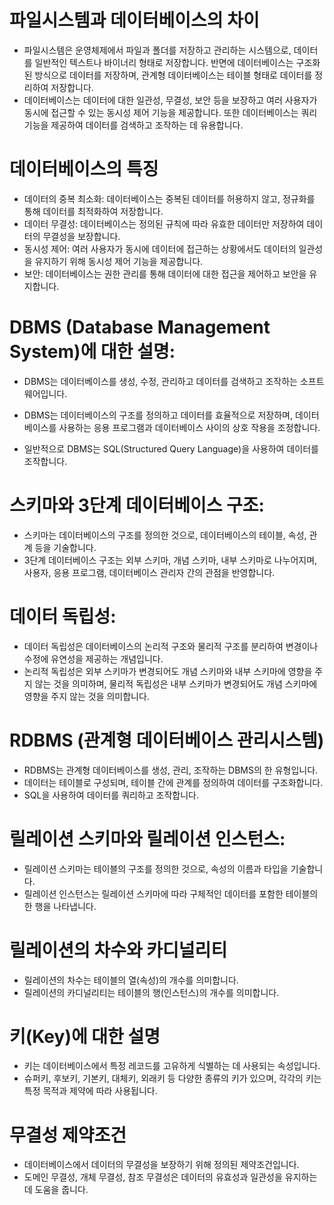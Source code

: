 # 파일시스템과 데이터베이스의 차이

- 파일시스템은 운영체제에서 파일과 폴더를 저장하고 관리하는 시스템으로, 데이터를 일반적인 텍스트나 바이너리 형태로 저장합니다. 반면에 데이터베이스는 구조화된 방식으로 데이터를 저장하며, 관계형 데이터베이스는 테이블 형태로 데이터를 정리하여 저장합니다.
- 데이터베이스는 데이터에 대한 일관성, 무결성, 보안 등을 보장하고 여러 사용자가 동시에 접근할 수 있는 동시성 제어 기능을 제공합니다. 또한 데이터베이스는 쿼리 기능을 제공하여 데이터를 검색하고 조작하는 데 유용합니다.

# 데이터베이스의 특징

- 데이터의 중복 최소화: 데이터베이스는 중복된 데이터를 허용하지 않고, 정규화를 통해 데이터를 최적화하여 저장합니다.
- 데이터 무결성: 데이터베이스는 정의된 규칙에 따라 유효한 데이터만 저장하여 데이터의 무결성을 보장합니다.
- 동시성 제어: 여러 사용자가 동시에 데이터에 접근하는 상황에서도 데이터의 일관성을 유지하기 위해 동시성 제어 기능을 제공합니다.
- 보안: 데이터베이스는 권한 관리를 통해 데이터에 대한 접근을 제어하고 보안을 유지합니다.

# DBMS (Database Management System)에 대한 설명:

- DBMS는 데이터베이스를 생성, 수정, 관리하고 데이터를 검색하고 조작하는 소프트웨어입니다.
- DBMS는 데이터베이스의 구조를 정의하고 데이터를 효율적으로 저장하며, 데이터베이스를 사용하는 응용 프로그램과 데이터베이스 사이의 상호 작용을 조정합니다.

- 일반적으로 DBMS는 SQL(Structured Query Language)을 사용하여 데이터를 조작합니다.

# 스키마와 3단계 데이터베이스 구조:

- 스키마는 데이터베이스의 구조를 정의한 것으로, 데이터베이스의 테이블, 속성, 관계 등을 기술합니다.
- 3단계 데이터베이스 구조는 외부 스키마, 개념 스키마, 내부 스키마로 나누어지며, 사용자, 응용 프로그램, 데이터베이스 관리자 간의 관점을 반영합니다.

# 데이터 독립성:

- 데이터 독립성은 데이터베이스의 논리적 구조와 물리적 구조를 분리하여 변경이나 수정에 유연성을 제공하는 개념입니다.
- 논리적 독립성은 외부 스키마가 변경되어도 개념 스키마와 내부 스키마에 영향을 주지 않는 것을 의미하며, 물리적 독립성은 내부 스키마가 변경되어도 개념 스키마에 영향을 주지 않는 것을 의미합니다.

# RDBMS (관계형 데이터베이스 관리시스템)

- RDBMS는 관계형 데이터베이스를 생성, 관리, 조작하는 DBMS의 한 유형입니다.
- 데이터는 테이블로 구성되며, 테이블 간에 관계를 정의하여 데이터를 구조화합니다.
- SQL을 사용하여 데이터를 쿼리하고 조작합니다.

# 릴레이션 스키마와 릴레이션 인스턴스:

- 릴레이션 스키마는 테이블의 구조를 정의한 것으로, 속성의 이름과 타입을 기술합니다.
- 릴레이션 인스턴스는 릴레이션 스키마에 따라 구체적인 데이터를 포함한 테이블의 한 행을 나타냅니다.

# 릴레이션의 차수와 카디널리티

- 릴레이션의 차수는 테이블의 열(속성)의 개수를 의미합니다.
- 릴레이션의 카디널리티는 테이블의 행(인스턴스)의 개수를 의미합니다.

# 키(Key)에 대한 설명

- 키는 데이터베이스에서 특정 레코드를 고유하게 식별하는 데 사용되는 속성입니다.
- 슈퍼키, 후보키, 기본키, 대체키, 외래키 등 다양한 종류의 키가 있으며, 각각의 키는 특정 목적과 제약에 따라 사용됩니다.

# 무결성 제약조건

- 데이터베이스에서 데이터의 무결성을 보장하기 위해 정의된 제약조건입니다.
- 도메인 무결성, 개체 무결성, 참조 무결성은 데이터의 유효성과 일관성을 유지하는 데 도움을 줍니다.
